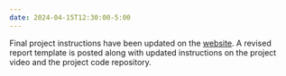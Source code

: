 ```yaml
---
date: 2024-04-15T12:30:00-5:00
---
```

Final project instructions have been updated on the 
[website](https://dl4ds.github.io/sp2024/project/#Video). A revised report
template is posted along with updated instructions on the project
video and the project code repository.
